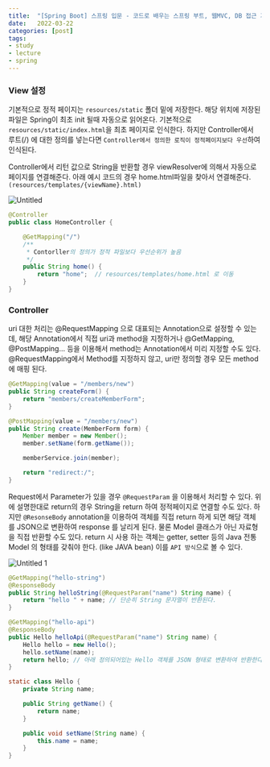 ```yaml
---
title:  "[Spring Boot] 스프링 입문 - 코드로 배우는 스프링 부트, 웹MVC, DB 접근 기술 (인프런) #2 (View, Controller)"
date:   2022-03-22
categories: [post]
tags:
- study
- lecture
- spring
---
```

### View 설정

기본적으로 정적 페이지는 `resources/static` 폴더 밑에 저장한다. 해당 위치에 저장된 파일은 Spring이 최초 init 될때 자동으로 읽어온다. 기본적으로 `resources/static/index.html`을 최초 페이지로 인식한다. 하지만 Controller에서 루트(/) 에 대한 정의를 넣는다면 `Controller에서 정의한 로직이 정적페이지보다 우선`하여 인식된다.

Controller에서 리턴 값으로 String을 반환할 경우 viewResolver에 의해서 자동으로 페이지를 연결해준다. 아래 예시 코드의 경우 home.html파일을 찾아서 연결해준다.`(resources/templates/{viewName}.html)` 

![Untitled](https://user-images.githubusercontent.com/6336815/159613934-285dd594-135e-4e54-a011-6aaff7006b2b.png)

```java
@Controller
public class HomeController {

    @GetMapping("/")
    /**
     * Contorller의 정의가 정적 파일보다 우선순위가 높음
     */
    public String home() {
        return "home";  // resources/templates/home.html 로 이동
    }
}
```

### Controller

uri 대한 처리는 @RequestMapping 으로 대표되는 Annotation으로 설정할 수 있는데, 해당 Annotation에서 직접 uri과 method을 지정하거나 @GetMapping, @PostMapping... 등을 이용해서 method는 Annotation에서 미리 지정할 수도 있다. @RequestMapping에서 Method를 지정하지 않고, uri만 정의할 경우 모든 method에 매핑 된다.

```java
@GetMapping(value = "/members/new")
public String createForm() {
    return "members/createMemberForm";
}

@PostMapping(value = "/members/new")
public String create(MemberForm form) {
    Member member = new Member();
    member.setName(form.getName());

    memberService.join(member);

    return "redirect:/";
}
```

Request에서 Parameter가 있을 경우 `@RequestParam` 을 이용해서 처리할 수 있다. 위에 설명한대로 return의 경우 String을 return 하여 정적페이지로 연결할 수도 있다. 하지만 `@ResonseBody` annotation을 이용하여 객체를 직접 return 하게 되면 해당 객체를 JSON으로 변환하여 response 를 날리게 된다. 물론 Model 클래스가 아닌 자료형을 직접 반환할 수도 있다. return 시 사용 하는 객체는 getter, setter 등의 Java 전통 Model 의 형태를 갖춰야 한다. (like JAVA bean) 이를 `API 방식`으로 볼 수 있다.

![Untitled 1](https://user-images.githubusercontent.com/6336815/159613932-dfd30bc4-0704-4e52-ad6a-9e2741051dd7.png)


```java
@GetMapping("hello-string")
@ResponseBody
public String helloString(@RequestParam("name") String name) {
    return "hello " + name; // 단순히 String 문자열이 반환된다.
}

@GetMapping("hello-api")
@ResponseBody
public Hello helloApi(@RequestParam("name") String name) {
    Hello hello = new Hello();
    hello.setName(name);
    return hello; // 아래 정의되어있는 Hello 객체를 JSON 형태로 변환하여 반환한다.
}

static class Hello {
    private String name;

    public String getName() {
        return name;
    }

    public void setName(String name) {
        this.name = name;
    }
}
```